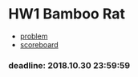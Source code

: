 # HW1 Bamboo Rat

- [problem](https://oj.nctu.me/problems/656/)
- [scoreboard](https://people.cs.nctu.edu.tw/~tdwu402/2018_Algo/HW1/HW1.html)

### deadline: 2018.10.30 23:59:59

